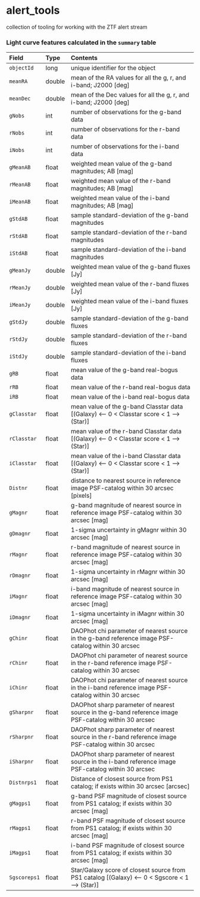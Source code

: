 # alert_tools
collection of tooling for working with the ZTF alert stream



### Light curve features calculated in the `summary` table

| Field | Type | Contents |
|:--------|:-------|:--------|
| `objectId` |  long | unique identifier for the object |
| `meanRA` | double | mean of the RA values for all the g, r, and i-band; J2000 [deg] |
| `meanDec` | double | mean of the Dec values for all the g, r, and i-band; J2000 [deg] |
| `gNobs` | int | number of observations for the g-band data  |
| `rNobs` | int | number of observations for the r-band data |
| `iNobs` | int | number of observations for the i-band data |
| `gMeanAB` | float | weighted mean value of the g-band magnitudes; AB [mag] |
| `rMeanAB` | float | weighted mean value of the r-band magnitudes; AB [mag] |
| `iMeanAB` | float | weighted mean value of the i-band magnitudes; AB [mag] |
| `gStdAB` | float | sample standard-deviation of the g-band magnitudes  |
| `rStdAB` | float | sample standard-deviation of the r-band magnitudes |
| `iStdAB` | float | sample standard-deviation of the i-band magnitudes |
| `gMeanJy` | double | weighted mean value of the g-band fluxes [Jy] |
| `rMeanJy` | double | weighted mean value of the r-band fluxes [Jy] |
| `iMeanJy` | double | weighted mean value of the i-band fluxes [Jy] |
| `gStdJy` | double | sample standard-deviation of the g-band fluxes |
| `rStdJy` | double | sample standard-deviation of the r-band fluxes |
| `iStdJy` | double | sample standard-deviation of the i-band fluxes |
| `gRB` | float | mean value of the g-band real-bogus data |
| `rRB` | float | mean value of the r-band real-bogus data |
| `iRB` | float | mean value of the i-band real-bogus data |
| `gClasstar` | float | mean value of the g-band Classtar data [(Galaxy) <-- 0 < Classtar score < 1 --> (Star)] |
| `rClasstar` | float | mean value of the r-band Classtar data [(Galaxy) <-- 0 < Classtar score < 1 --> (Star)] |
| `iClasstar` | float | mean value of the i-band Classtar data [(Galaxy) <-- 0 < Classtar score < 1 --> (Star)] |
| `Distnr` | float | distance to nearest source in reference image PSF-catalog within 30 arcsec [pixels] |
| `gMagnr` | float | g-band magnitude of nearest source in reference image PSF-catalog within 30 arcsec [mag] |
| `gDmagnr` | float | 1-sigma uncertainty in gMagnr within 30 arcsec [mag] |
| `rMagnr` | float | r-band magnitude of nearest source in reference image PSF-catalog within 30 arcsec [mag] |
| `rDmagnr` | float | 1-sigma uncertainty in rMagnr within 30 arcsec [mag] |
| `iMagnr` | float | i-band magnitude of nearest source in reference image PSF-catalog within 30 arcsec [mag] |
| `iDmagnr` | float |  1-sigma uncertainty in iMagnr within 30 arcsec [mag] |
| `gChinr` | float | DAOPhot chi parameter of nearest source in the g-band reference image PSF-catalog within 30 arcsec |
| `rChinr` | float | DAOPhot chi parameter of nearest source in the r-band reference image PSF-catalog within 30 arcsec |
| `iChinr` | float | DAOPhot chi parameter of nearest source in the i-band reference image PSF-catalog within 30 arcsec |
| `gSharpnr` | float | DAOPhot sharp parameter of nearest source in the g-band reference image PSF-catalog within 30 arcsec |
| `rSharpnr` | float | DAOPhot sharp parameter of nearest source in the r-band reference image PSF-catalog within 30 arcsec |
| `iSharpnr` | float | DAOPhot sharp parameter of nearest source in the i-band reference image PSF-catalog within 30 arcsec |
| `Distnrps1` | float | Distance of closest source from PS1 catalog; if exists within 30 arcsec [arcsec] |
| `gMagps1` | float | g-band PSF magnitude of closest source from PS1 catalog; if exists within 30 arcsec [mag] |
| `rMagps1` | float | r-band PSF magnitude of closest source from PS1 catalog; if exists within 30 arcsec [mag] |
| `iMagps1` | float | i-band PSF magnitude of closest source from PS1 catalog; if exists within 30 arcsec [mag] |
| `Sgscoreps1` | float |  Star/Galaxy score of closest source from PS1 catalog [(Galaxy) <-- 0 < Sgscore < 1 --> (Star)] |
